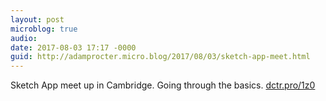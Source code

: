 ```yaml
---
layout: post
microblog: true
audio: 
date: 2017-08-03 17:17 -0000
guid: http://adamprocter.micro.blog/2017/08/03/sketch-app-meet.html
---
```

Sketch App meet up in Cambridge. Going through the basics. [dctr.pro/1z0](http://dctr.pro/1z0)
